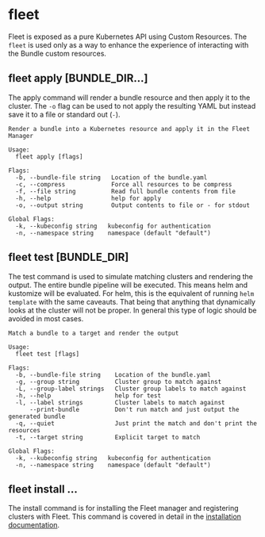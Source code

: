 fleet
===

Fleet is exposed as a pure Kubernetes API using Custom Resources.  The `fleet` is used
only as a way to enhance the experience of interacting with the Bundle custom resources.

## fleet apply [BUNDLE_DIR...]

The apply command will render a bundle resource and then apply it to the cluster.  The
`-o` flag can be used to not apply the resulting YAML but instead save it to a file
or standard out (`-`).

```
Render a bundle into a Kubernetes resource and apply it in the Fleet Manager

Usage:
  fleet apply [flags]

Flags:
  -b, --bundle-file string   Location of the bundle.yaml
  -c, --compress             Force all resources to be compress
  -f, --file string          Read full bundle contents from file
  -h, --help                 help for apply
  -o, --output string        Output contents to file or - for stdout

Global Flags:
  -k, --kubeconfig string   kubeconfig for authentication
  -n, --namespace string    namespace (default "default")
```

## fleet test [BUNDLE_DIR]

The test command is used to simulate matching clusters and rendering the output.  The
entire bundle pipeline will be executed. This means helm and kustomize will be evaluated.
For helm, this is the equivalent of running `helm template` with the same caveauts. That
being that anything that dynamically looks at the cluster will not be proper.  In general
this type of logic should be avoided in most cases.

```
Match a bundle to a target and render the output

Usage:
  fleet test [flags]

Flags:
  -b, --bundle-file string    Location of the bundle.yaml
  -g, --group string          Cluster group to match against
  -L, --group-label strings   Cluster group labels to match against
  -h, --help                  help for test
  -l, --label strings         Cluster labels to match against
      --print-bundle          Don't run match and just output the generated bundle
  -q, --quiet                 Just print the match and don't print the resources
  -t, --target string         Explicit target to match

Global Flags:
  -k, --kubeconfig string   kubeconfig for authentication
  -n, --namespace string    namespace (default "default")

```

## fleet install ...

The install command is for installing the Fleet manager and registering clusters
with Fleet.  This command is covered in detail in the [installation documentation](./install.md).
